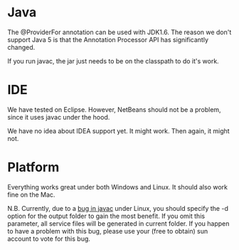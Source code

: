 # Java #
The @ProviderFor annotation can be used with JDK1.6. The reason we don't support Java 5 is that the Annotation Processor API has significantly changed.

If you run javac, the jar just needs to be on the classpath to do it's work.

# IDE #
We have tested on Eclipse. However, NetBeans should not be a problem, since it uses javac under the hood.

We have no idea about IDEA support yet. It might work. Then again, it might not.

# Platform #
Everything works great under both Windows and Linux. It should also work fine on the Mac.

N.B. Currently, due to a [bug in javac](http://bugs.sun.com/bugdatabase/view_bug.do?bug_id=6647996) under Linux, you should specify the -d option for the output folder to gain the most benefit. If you omit this parameter, all service files will be generated in current folder. If you happen to have a problem with this bug, please use your (free to obtain) sun account to vote for this bug.